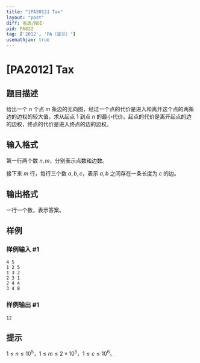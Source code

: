 ```yaml
---
title: "[PA2012] Tax"
layout: "post"
diff: 省选/NOI-
pid: P6822
tag: ['2012', 'PA（波兰）']
usemathjax: true
---
```


# [PA2012] Tax
## 题目描述

给出一个 $n$ 个点 $m$ 条边的无向图，经过一个点的代价是进入和离开这个点的两条边的边权的较大值，求从起点 $1$ 到点 $n$ 的最小代价。起点的代价是离开起点的边的边权，终点的代价是进入终点的边的边权。
## 输入格式

第一行两个数 $n,m$，分别表示点数和边数。

接下来 $m$ 行，每行三个数 $a,b,c$，表示 $a,b$ 之间存在一条长度为 $c$ 的边。


## 输出格式

一行一个数，表示答案。
## 样例

### 样例输入 #1
```
4 5
1 2 5
1 3 2
2 3 1
2 4 4
3 4 8
```
### 样例输出 #1
```
12
```
## 提示

$1\leq n\leq 10^5$，$1\leq m\leq 2\times 10^5$，$1\leq c\leq 10^6$。
